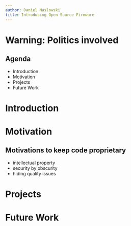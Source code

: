 ```yaml
---
author: Daniel Maslowski
title: Introducing Open Source Firmware
---
```


# Warning: Politics involved

## Agenda

- Introduction
- Motivation
- Projects
- Future Work

# Introduction

# Motivation

## Motivations to keep code proprietary

- intellectual property
- security by obscurity
- hiding quality issues

# Projects

# Future Work
